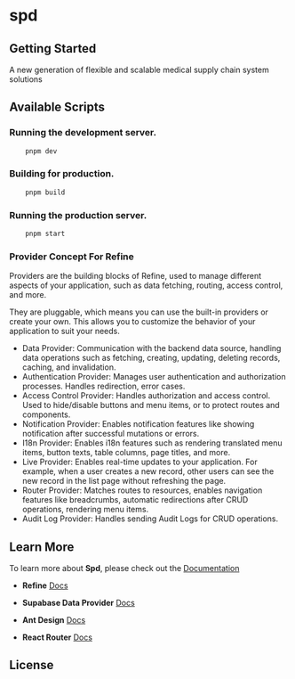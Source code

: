 # spd

## Getting Started

A new generation of flexible and scalable medical supply chain system solutions

## Available Scripts

### Running the development server.

```bash
    pnpm dev
```

### Building for production.

```bash
    pnpm build
```

### Running the production server.

```bash
    pnpm start
```

### Provider Concept For Refine

Providers are the building blocks of Refine, used to manage different aspects of your application, such as data fetching, routing, access control, and more.

They are pluggable, which means you can use the built-in providers or create your own. This allows you to customize the behavior of your application to suit your needs.

- Data Provider: Communication with the backend data source, handling data operations such as fetching, creating, updating, deleting records, caching, and invalidation.
- Authentication Provider: Manages user authentication and authorization processes. Handles redirection, error cases.
- Access Control Provider: Handles authorization and access control. Used to hide/disable buttons and menu items, or to protect routes and components.
- Notification Provider: Enables notification features like showing notification after successful mutations or errors.
- I18n Provider: Enables i18n features such as rendering translated menu items, button texts, table columns, page titles, and more.
- Live Provider: Enables real-time updates to your application. For example, when a user creates a new record, other users can see the new record in the list page without refreshing the page.
- Router Provider: Matches routes to resources, enables navigation features like breadcrumbs, automatic redirections after CRUD operations, rendering menu items.
- Audit Log Provider: Handles sending Audit Logs for CRUD operations.

## Learn More

To learn more about **Spd**, please check out the [Documentation](https://refine.dev/docs)

- **Refine** [Docs](https://refine.dev/docs)

- **Supabase Data Provider** [Docs](https://refine.dev/docs/core/providers/data-provider/#overview)
- **Ant Design** [Docs](https://refine.dev/docs/ui-frameworks/antd/tutorial/)
- **React Router** [Docs](https://refine.dev/docs/core/providers/router-provider/)

## License

